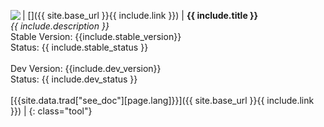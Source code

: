 | [<img align='left' src='{{ site.baseurl }}/assets/tool/{{ include.img }}'/>]({{ site.base_url }}{{ include.link }}) | **{{ include.title }}** <br/> *{{ include.description  }}* <br/> Stable Version: {{include.stable_version}} <br/> Status: {{ include.stable_status }} <br/><br/> Dev Version: {{include.dev_version}} <br/> Status: {{ include.dev_status }} <br/><br/>[{{site.data.trad["see_doc"][page.lang]}}]({{ site.base_url }}{{ include.link }}) |
{: class="tool"}
